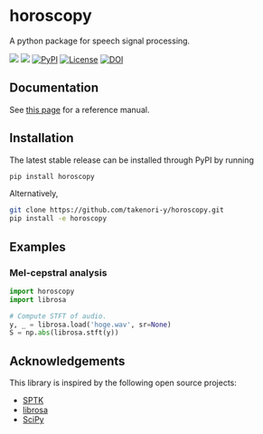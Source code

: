 horoscopy
=========
A python package for speech signal processing.

[![](https://img.shields.io/badge/docs-stable-blue.svg)](https://takenori-y.github.io/horoscopy/v.0.1.0/)
[![](https://img.shields.io/badge/docs-latest-blue.svg)](https://takenori-y.github.io/horoscopy/latest/)
[![PyPI](https://img.shields.io/pypi/v/horoscopy.svg)](https://pypi.python.org/pypi/horoscopy)
[![License](https://img.shields.io/pypi/l/horoscopy.svg)](https://github.com/takenori-y/horoscopy/blob/master/LICENSE.md)
[![DOI](https://zenodo.org/badge/DOI/10.5281/zenodo.3971002.svg)](https://doi.org/10.5281/zenodo.3971002)

Documentation
-------------
See [this page](https://takenori-y.github.io/horoscopy/v.0.1.0/index.html) for a reference manual.

Installation
------------
The latest stable release can be installed through PyPI by running
```sh
pip install horoscopy
```
Alternatively,
```sh
git clone https://github.com/takenori-y/horoscopy.git
pip install -e horoscopy
```

Examples
--------
### Mel-cepstral analysis
```python
import horoscopy
import librosa

# Compute STFT of audio.
y, _ = librosa.load('hoge.wav', sr=None)
S = np.abs(librosa.stft(y))
```

Acknowledgements
----------------
This library is inspired by the following open source projects:

- [SPTK](https://github.com/sp-nitech/SPTK)
- [librosa](https://github.com/librosa/librosa)
- [SciPy](https://github.com/scipy/scipy)
